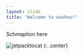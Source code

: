 ```yaml
---
layout: slide
title: "Welcome to woohoo!"
---
```


Schmaption here

![jetpacktocat](https://octodex.github.com/images/jetpacktocat.png)
{: .center}
